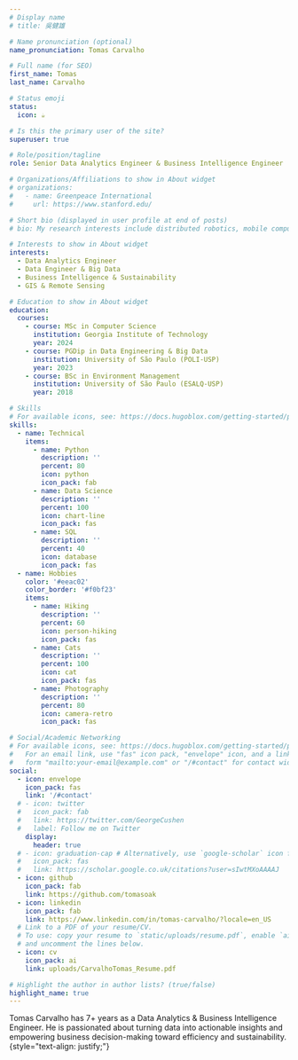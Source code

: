 ```yaml
---
# Display name
# title: 吳健雄

# Name pronunciation (optional)
name_pronunciation: Tomas Carvalho

# Full name (for SEO)
first_name: Tomas
last_name: Carvalho

# Status emoji
status:
  icon: ☕️

# Is this the primary user of the site?
superuser: true

# Role/position/tagline
role: Senior Data Analytics Engineer & Business Intelligence Engineer

# Organizations/Affiliations to show in About widget
# organizations:
#   - name: Greenpeace International
#     url: https://www.stanford.edu/

# Short bio (displayed in user profile at end of posts)
# bio: My research interests include distributed robotics, mobile computing and programmable matter.

# Interests to show in About widget
interests:
  - Data Analytics Engineer
  - Data Engineer & Big Data
  - Business Intelligence & Sustainability
  - GIS & Remote Sensing

# Education to show in About widget
education:
  courses:
    - course: MSc in Computer Science
      institution: Georgia Institute of Technology
      year: 2024
    - course: PGDip in Data Engineering & Big Data
      institution: University of São Paulo (POLI-USP)
      year: 2023
    - course: BSc in Environment Management
      institution: University of São Paulo (ESALQ-USP)
      year: 2018

# Skills
# For available icons, see: https://docs.hugoblox.com/getting-started/page-builder/#icons
skills:
  - name: Technical
    items:
      - name: Python
        description: ''
        percent: 80
        icon: python
        icon_pack: fab
      - name: Data Science
        description: ''
        percent: 100
        icon: chart-line
        icon_pack: fas
      - name: SQL
        description: ''
        percent: 40
        icon: database
        icon_pack: fas
  - name: Hobbies
    color: '#eeac02'
    color_border: '#f0bf23'
    items:
      - name: Hiking
        description: ''
        percent: 60
        icon: person-hiking
        icon_pack: fas
      - name: Cats
        description: ''
        percent: 100
        icon: cat
        icon_pack: fas
      - name: Photography
        description: ''
        percent: 80
        icon: camera-retro
        icon_pack: fas

# Social/Academic Networking
# For available icons, see: https://docs.hugoblox.com/getting-started/page-builder/#icons
#   For an email link, use "fas" icon pack, "envelope" icon, and a link in the
#   form "mailto:your-email@example.com" or "/#contact" for contact widget.
social:
  - icon: envelope
    icon_pack: fas
    link: '/#contact'
  # - icon: twitter
  #   icon_pack: fab
  #   link: https://twitter.com/GeorgeCushen
  #   label: Follow me on Twitter
    display:
      header: true
  # - icon: graduation-cap # Alternatively, use `google-scholar` icon from `ai` icon pack
  #   icon_pack: fas
  #   link: https://scholar.google.co.uk/citations?user=sIwtMXoAAAAJ
  - icon: github
    icon_pack: fab
    link: https://github.com/tomasoak
  - icon: linkedin
    icon_pack: fab
    link: https://www.linkedin.com/in/tomas-carvalho/?locale=en_US
  # Link to a PDF of your resume/CV.
  # To use: copy your resume to `static/uploads/resume.pdf`, enable `ai` icons in `params.yaml`,
  # and uncomment the lines below.
  - icon: cv
    icon_pack: ai
    link: uploads/CarvalhoTomas_Resume.pdf

# Highlight the author in author lists? (true/false)
highlight_name: true
---
```


Tomas Carvalho has 7+ years as a Data Analytics & Business Intelligence Engineer. He is passionated about turning data into actionable insights and empowering business decision-making toward efficiency and sustainability. 
{style="text-align: justify;"}
